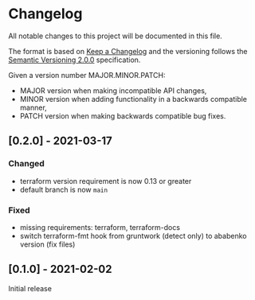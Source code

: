 # Changelog

All notable changes to this project will be documented in this file.

The format is based on [Keep a Changelog](http://keepachangelog.com/en/1.0.0/) and the versioning follows the [Semantic Versioning 2.0.0](https://semver.org/) specification.

Given a version number MAJOR.MINOR.PATCH:

- MAJOR version when making incompatible API changes,
- MINOR version when adding functionality in a backwards compatible manner,
- PATCH version when making backwards compatible bug fixes.

## [0.2.0] - 2021-03-17

### Changed

- terraform version requirement is now 0.13 or greater
- default branch is now `main`

### Fixed

- missing requirements: terraform, terraform-docs
- switch terraform-fmt hook from gruntwork (detect only) to ababenko version (fix files)

## [0.1.0] - 2021-02-02

Initial release

